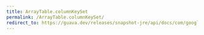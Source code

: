 ```yaml
---
title: ArrayTable.columnKeySet
permalink: /ArrayTable.columnKeySet/
redirect_to: https://guava.dev/releases/snapshot-jre/api/docs/com/google/common/collect/ArrayTable.html#columnKeySet--
---
```

